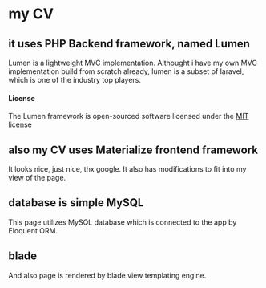 # my CV

## it uses PHP Backend framework, named Lumen

Lumen is a lightweight MVC implementation. Althought i have my own MVC implementation build from scratch already, lumen is a subset of laravel, which is one of the industry top players.

#### License

The Lumen framework is open-sourced software licensed under the [MIT license](http://opensource.org/licenses/MIT)

## also my CV uses Materialize frontend framework

It looks nice, just nice, thx google. It also has modifications to fit into my view of the page.

## database is simple MySQL

This page utilizes MySQL database which is connected to the app by Eloquent ORM.

## blade

And also page is rendered by blade view templating engine.